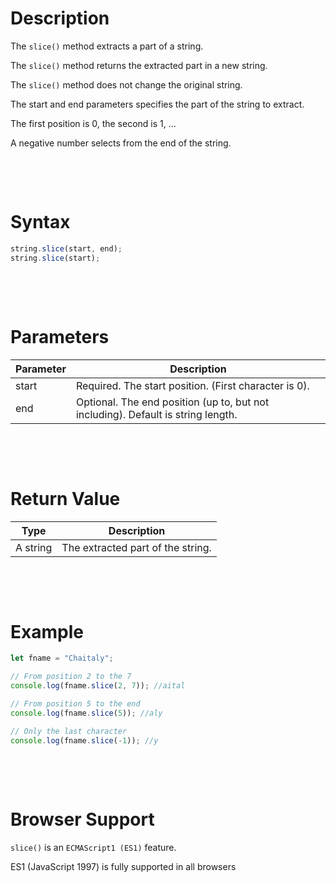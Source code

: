 # Description

The `slice()` method extracts a part of a string.

The `slice()` method returns the extracted part in a new string.

The `slice()` method does not change the original string.

The start and end parameters specifies the part of the string to extract.

The first position is 0, the second is 1, ...

A negative number selects from the end of the string.

&nbsp;

&nbsp;

# Syntax

```js
string.slice(start, end);
string.slice(start);
```

&nbsp;

&nbsp;

# Parameters

| Parameter | Description                                                                      |
| --------- | -------------------------------------------------------------------------------- |
| start     | Required. The start position. (First character is 0).                            |
| end       | Optional. The end position (up to, but not including). Default is string length. |

&nbsp;

&nbsp;

# Return Value

| Type     | Description                       |
| -------- | --------------------------------- |
| A string | The extracted part of the string. |

&nbsp;

&nbsp;

# Example

```js
let fname = "Chaitaly";

// From position 2 to the 7
console.log(fname.slice(2, 7)); //aital

// From position 5 to the end
console.log(fname.slice(5)); //aly

// Only the last character
console.log(fname.slice(-1)); //y
```

&nbsp;

&nbsp;

# Browser Support

`slice()` is an `ECMAScript1 (ES1)` feature.

ES1 (JavaScript 1997) is fully supported in all browsers
